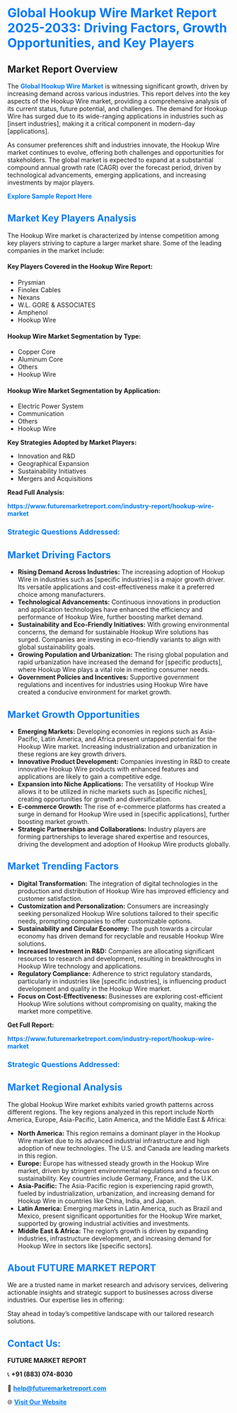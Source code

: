 <h1 style="color: #007BFF;">Global Hookup Wire Market Report 2025-2033: Driving Factors, Growth Opportunities, and Key Players</h1>

<section id="overview">
<h2>Market Report Overview</h2>
<p>The <a href="https://www.futuremarketreport.com/industry-report/hookup-wire-market" style="color: #007BFF; text-decoration: none;"><strong>Global Hookup Wire Market</strong></a> is witnessing significant growth, driven by increasing demand across various industries. This report delves into the key aspects of the Hookup Wire market, providing a comprehensive analysis of its current status, future potential, and challenges. The demand for Hookup Wire has surged due to its wide-ranging applications in industries such as [insert industries], making it a critical component in modern-day [applications].</p>
<p>As consumer preferences shift and industries innovate, the Hookup Wire market continues to evolve, offering both challenges and opportunities for stakeholders. The global market is expected to expand at a substantial compound annual growth rate (CAGR) over the forecast period, driven by technological advancements, emerging applications, and increasing investments by major players.</p>
</section>

<section id="overview">
<p><a href="https://www.futuremarketreport.com/request-sample/reportId=97446" style="color: #007BFF; text-decoration: none;"><strong>Explore Sample Report Here</strong></a></p>
</section>

<section id="key-players">
<h2 style="color: #007BFF;">Market Key Players Analysis</h2>
<p>The Hookup Wire market is characterized by intense competition among key players striving to capture a larger market share. Some of the leading companies in the market include:</p>
<h4>Key Players Covered in the Hookup Wire Report:</h4>
<ul><li>Prysmian</li><li>Finolex Cables</li><li>Nexans</li><li>W.L. GORE &amp; ASSOCIATES</li><li>Amphenol</li><li>Hookup Wire</li></ul>
<h4>Hookup Wire Market Segmentation by Type:</h4>
<ul><li>Copper Core</li><li>Aluminum Core</li><li>Others</li><li>Hookup Wire</li></ul>

<h4>Hookup Wire Market Segmentation by Application:</h4>
<ul><li>Electric Power System</li><li>Communication</li><li>Others</li><li>Hookup Wire</li></ul>
<p><strong>Key Strategies Adopted by Market Players:</strong></p>
<ul>
<li>Innovation and R&D</li>
<li>Geographical Expansion</li>
<li>Sustainability Initiatives</li>
<li>Mergers and Acquisitions</li>
</ul>
</section>

<section>
<p><strong>Read Full Analysis: </strong></p><a href="https://www.futuremarketreport.com/industry-report/hookup-wire-market" style="color: #007BFF; text-decoration: none;"><strong>https://www.futuremarketreport.com/industry-report/hookup-wire-market</strong></a>
<h3 style="color: #007BFF;">Strategic Questions Addressed:</h3>
</section>

<section id="driving-factors">
<h2 style="color: #007BFF;">Market Driving Factors</h2>
<ul>
<li><strong>Rising Demand Across Industries:</strong> The increasing adoption of Hookup Wire in industries such as [specific industries] is a major growth driver. Its versatile applications and cost-effectiveness make it a preferred choice among manufacturers.</li>
<li><strong>Technological Advancements:</strong> Continuous innovations in production and application technologies have enhanced the efficiency and performance of Hookup Wire, further boosting market demand.</li>
<li><strong>Sustainability and Eco-Friendly Initiatives:</strong> With growing environmental concerns, the demand for sustainable Hookup Wire solutions has surged. Companies are investing in eco-friendly variants to align with global sustainability goals.</li>
<li><strong>Growing Population and Urbanization:</strong> The rising global population and rapid urbanization have increased the demand for [specific products], where Hookup Wire plays a vital role in meeting consumer needs.</li>
<li><strong>Government Policies and Incentives:</strong> Supportive government regulations and incentives for industries using Hookup Wire have created a conducive environment for market growth.</li>
</ul>
</section>

<section id="growth-opportunities">
<h2 style="color: #007BFF;">Market Growth Opportunities</h2>
<ul>
<li><strong>Emerging Markets:</strong> Developing economies in regions such as Asia-Pacific, Latin America, and Africa present untapped potential for the Hookup Wire market. Increasing industrialization and urbanization in these regions are key growth drivers.</li>
<li><strong>Innovative Product Development:</strong> Companies investing in R&D to create innovative Hookup Wire products with enhanced features and applications are likely to gain a competitive edge.</li>
<li><strong>Expansion into Niche Applications:</strong> The versatility of Hookup Wire allows it to be utilized in niche markets such as [specific niches], creating opportunities for growth and diversification.</li>
<li><strong>E-commerce Growth:</strong> The rise of e-commerce platforms has created a surge in demand for Hookup Wire used in [specific applications], further boosting market growth.</li>
<li><strong>Strategic Partnerships and Collaborations:</strong> Industry players are forming partnerships to leverage shared expertise and resources, driving the development and adoption of Hookup Wire products globally.</li>
</ul>
</section>

<section id="trending-factors">
<h2 style="color: #007BFF;">Market Trending Factors</h2>
<ul>
<li><strong>Digital Transformation:</strong> The integration of digital technologies in the production and distribution of Hookup Wire has improved efficiency and customer satisfaction.</li>
<li><strong>Customization and Personalization:</strong> Consumers are increasingly seeking personalized Hookup Wire solutions tailored to their specific needs, prompting companies to offer customizable options.</li>
<li><strong>Sustainability and Circular Economy:</strong> The push towards a circular economy has driven demand for recyclable and reusable Hookup Wire solutions.</li>
<li><strong>Increased Investment in R&D:</strong> Companies are allocating significant resources to research and development, resulting in breakthroughs in Hookup Wire technology and applications.</li>
<li><strong>Regulatory Compliance:</strong> Adherence to strict regulatory standards, particularly in industries like [specific industries], is influencing product development and quality in the Hookup Wire market.</li>
<li><strong>Focus on Cost-Effectiveness:</strong> Businesses are exploring cost-efficient Hookup Wire solutions without compromising on quality, making the market more competitive.</li>
</ul>
</section>

<section>
<p><strong>Get Full Report: </strong></p><a href="https://www.futuremarketreport.com/industry-report/hookup-wire-market" style="color: #007BFF; text-decoration: none;"><strong>https://www.futuremarketreport.com/industry-report/hookup-wire-market</strong></a>
<h3 style="color: #007BFF;">Strategic Questions Addressed:</h3>
</section>


<section id="regional-analysis">
<h2 style="color: #007BFF;">Market Regional Analysis</h2>
<p>The global Hookup Wire market exhibits varied growth patterns across different regions. The key regions analyzed in this report include North America, Europe, Asia-Pacific, Latin America, and the Middle East & Africa:</p>
<ul>
<li><strong>North America:</strong> This region remains a dominant player in the Hookup Wire market due to its advanced industrial infrastructure and high adoption of new technologies. The U.S. and Canada are leading markets in this region.</li>
<li><strong>Europe:</strong> Europe has witnessed steady growth in the Hookup Wire market, driven by stringent environmental regulations and a focus on sustainability. Key countries include Germany, France, and the U.K.</li>
<li><strong>Asia-Pacific:</strong> The Asia-Pacific region is experiencing rapid growth, fueled by industrialization, urbanization, and increasing demand for Hookup Wire in countries like China, India, and Japan.</li>
<li><strong>Latin America:</strong> Emerging markets in Latin America, such as Brazil and Mexico, present significant opportunities for the Hookup Wire market, supported by growing industrial activities and investments.</li>
<li><strong>Middle East & Africa:</strong> The region’s growth is driven by expanding industries, infrastructure development, and increasing demand for Hookup Wire in sectors like [specific sectors].</li>
</ul>
</section>

<footer>
<h2 style="color: #007BFF;">About FUTURE MARKET REPORT</h2>
<p>We are a trusted name in market research and advisory services, delivering actionable insights and strategic support to businesses across diverse industries. Our expertise lies in offering:</p>

<p>Stay ahead in today’s competitive landscape with our tailored research solutions.</p>

<h2 style="color: #007BFF;">Contact Us:</h2>
<p><strong>FUTURE MARKET REPORT</strong></p>
<p>📞 <strong>+91 (883) 074-8030</strong></p>
<p>📧 <strong><a href="mailto:help@futuremarketreport.com" style="color: #007BFF;">help@futuremarketreport.com</a></strong></p>
<p>🌐 <strong><a href="https://www.futuremarketreport.com/" style="color: #007BFF;">Visit Our Website</a></strong></p>
</footer>